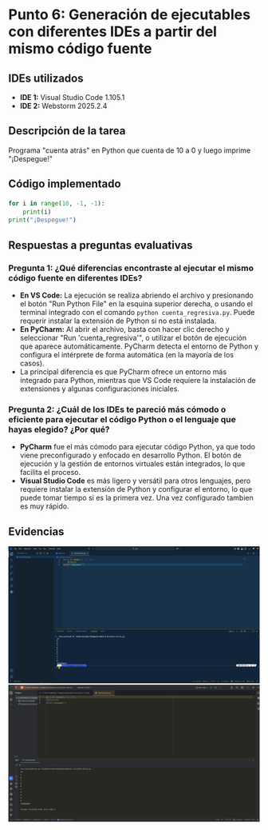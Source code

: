 # Punto 6: Generación de ejecutables con diferentes IDEs a partir del mismo código fuente

## IDEs utilizados
- **IDE 1:** Visual Studio Code 1.105.1
- **IDE 2:** Webstorm 2025.2.4

## Descripción de la tarea
Programa "cuenta atrás" en Python que cuenta de 10 a 0 y luego imprime "¡Despegue!"

## Código implementado

```python
for i in range(10, -1, -1):
    print(i)
print("¡Despegue!")
```

## Respuestas a preguntas evaluativas

### Pregunta 1: ¿Qué diferencias encontraste al ejecutar el mismo código fuente en diferentes IDEs?
*   **En VS Code:** La ejecución se realiza abriendo el archivo y presionando el botón "Run Python File" en la esquina superior derecha, o usando el terminal integrado con el comando `python cuenta_regresiva.py`. Puede requerir instalar la extensión de Python si no está instalada.
*   **En PyCharm:** Al abrir el archivo, basta con hacer clic derecho y seleccionar "Run 'cuenta_regresiva'", o utilizar el botón de ejecución que aparece automáticamente. PyCharm detecta el entorno de Python y configura el intérprete de forma automática (en la mayoría de los casos).
*   La principal diferencia es que PyCharm ofrece un entorno más integrado para Python, mientras que VS Code requiere la instalación de extensiones y algunas configuraciones iniciales.

### Pregunta 2: ¿Cuál de los IDEs te pareció más cómodo o eficiente para ejecutar el código Python o el lenguaje que hayas elegido? ¿Por qué?
*   **PyCharm** fue el más cómodo para ejecutar código Python, ya que todo viene preconfigurado y enfocado en desarrollo Python. El botón de ejecución y la gestión de entornos virtuales están integrados, lo que facilita el proceso.
*   **Visual Studio Code** es más ligero y versátil para otros lenguajes, pero requiere instalar la extensión de Python y configurar el entorno, lo que puede tomar tiempo si es la primera vez. Una vez configurado tambien es muy rápido.

## Evidencias
![Ejecución en IDE 1](capturas/punto6_ide1_ejecucion.png)
![Ejecución en IDE 2](capturas/punto6_ide2_ejecucion.png)